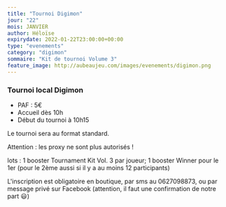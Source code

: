 ```yaml
---
title: "Tournoi Digimon"
jour: "22"
mois: JANVIER
author: Héloïse
expirydate: 2022-01-22T23:00:00+00:00
type: "evenements"
category: "digimon"
sommaire: "Kit de tournoi Volume 3"
feature_image: http://aubeaujeu.com/images/evenements/digimon.png
---
```

### Tournoi local Digimon



* PAF : 5€
* Accueil dès 10h
* Début du tournoi à 10h15


Le tournoi sera au format standard.

Attention : les proxy ne sont plus autorisés !

lots :
1 booster Tournament Kit Vol. 3 par joueur;
1 booster Winner pour le 1er (pour le 2ème aussi si il y a au moins 12 participants)

L'inscription est obligatoire en boutique, par sms au 0627098873, ou par message privé sur Facebook (attention, il faut une confirmation de notre part 😃)
